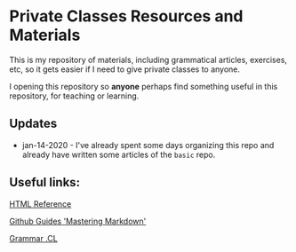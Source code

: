 # Private Classes Resources and Materials

This is my repository of materials, including grammatical articles, exercises, etc, so it gets easier if I need to give private classes to anyone.

I opening this repository so **anyone** perhaps find something useful in this repository, for teaching or learning.

## Updates

* jan-14-2020 - I've already spent some days organizing this repo and already have written some articles of the `basic` repo.

## Useful links:

<a href="https://www.w3schools.com/html" target="_blank">HTML Reference</a>

<a href="https://guides.github.com/features/mastering-markdown/" target="_blank">Github Guides 'Mastering Markdown'</a>

[Grammar .CL](https://www.grammar.cl/Notes.htm)